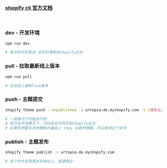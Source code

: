 ### [shopify cli 官方文档](https://shopify.dev/docs/themes/tools/cli/commands)

<br>

### dev - 开发环境

```sh
npm run dev

# 每次的代码变动 会实时更新到shopify后台
```

### pull - 拉取最新线上版本

```sh
npm run pull

# 拉去线上最新live版本
```


### push - 主题提交

```sh
shopify theme push --unpublished -s urtopia-de.myshopify.com -t [模板名或者版本号]

# 一般情况下可能用不到
# 因为在开发模式下，代码会实时同步到shopify后台
# 如果你想要在本地模板的基础上 copy 出新的模板，可以使用这个命令
```


### publish - 主题发布

```sh
shopify theme publish -s urtopia-de.myshopify.com

# 这个命令会直接发布到线上，请谨慎😃

```

